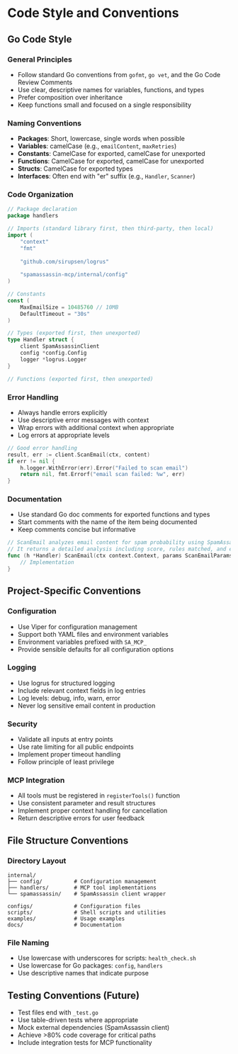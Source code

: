 # Code Style and Conventions

## Go Code Style

### General Principles
- Follow standard Go conventions from `gofmt`, `go vet`, and the Go Code Review Comments
- Use clear, descriptive names for variables, functions, and types
- Prefer composition over inheritance
- Keep functions small and focused on a single responsibility

### Naming Conventions
- **Packages**: Short, lowercase, single words when possible
- **Variables**: camelCase (e.g., `emailContent`, `maxRetries`)
- **Constants**: CamelCase for exported, camelCase for unexported
- **Functions**: CamelCase for exported, camelCase for unexported
- **Structs**: CamelCase for exported types
- **Interfaces**: Often end with "er" suffix (e.g., `Handler`, `Scanner`)

### Code Organization
```go
// Package declaration
package handlers

// Imports (standard library first, then third-party, then local)
import (
    "context"
    "fmt"
    
    "github.com/sirupsen/logrus"
    
    "spamassassin-mcp/internal/config"
)

// Constants
const (
    MaxEmailSize = 10485760 // 10MB
    DefaultTimeout = "30s"
)

// Types (exported first, then unexported)
type Handler struct {
    client SpamAssassinClient
    config *config.Config
    logger *logrus.Logger
}

// Functions (exported first, then unexported)
```

### Error Handling
- Always handle errors explicitly
- Use descriptive error messages with context
- Wrap errors with additional context when appropriate
- Log errors at appropriate levels

```go
// Good error handling
result, err := client.ScanEmail(ctx, content)
if err != nil {
    h.logger.WithError(err).Error("Failed to scan email")
    return nil, fmt.Errorf("email scan failed: %w", err)
}
```

### Documentation
- Use standard Go doc comments for exported functions and types
- Start comments with the name of the item being documented
- Keep comments concise but informative

```go
// ScanEmail analyzes email content for spam probability using SpamAssassin.
// It returns a detailed analysis including score, rules matched, and explanations.
func (h *Handler) ScanEmail(ctx context.Context, params ScanEmailParams) (*ScanEmailResult, error) {
    // Implementation
}
```

## Project-Specific Conventions

### Configuration
- Use Viper for configuration management
- Support both YAML files and environment variables
- Environment variables prefixed with `SA_MCP_`
- Provide sensible defaults for all configuration options

### Logging
- Use logrus for structured logging
- Include relevant context fields in log entries
- Log levels: debug, info, warn, error
- Never log sensitive email content in production

### Security
- Validate all inputs at entry points
- Use rate limiting for all public endpoints
- Implement proper timeout handling
- Follow principle of least privilege

### MCP Integration
- All tools must be registered in `registerTools()` function
- Use consistent parameter and result structures
- Implement proper context handling for cancellation
- Return descriptive errors for user feedback

## File Structure Conventions

### Directory Layout
```
internal/
├── config/          # Configuration management
├── handlers/        # MCP tool implementations  
└── spamassassin/    # SpamAssassin client wrapper

configs/             # Configuration files
scripts/             # Shell scripts and utilities
examples/            # Usage examples
docs/                # Documentation
```

### File Naming
- Use lowercase with underscores for scripts: `health_check.sh`
- Use lowercase for Go packages: `config`, `handlers`
- Use descriptive names that indicate purpose

## Testing Conventions (Future)
- Test files end with `_test.go`
- Use table-driven tests where appropriate
- Mock external dependencies (SpamAssassin client)
- Achieve >80% code coverage for critical paths
- Include integration tests for MCP functionality